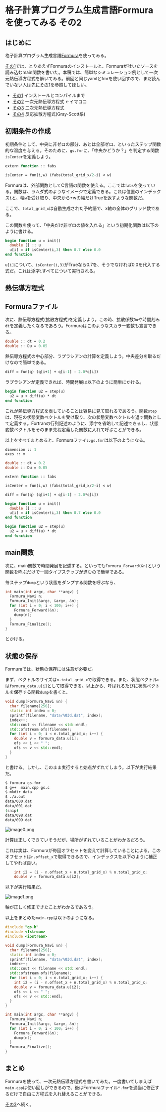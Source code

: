 # 格子計算プログラム生成言語Formuraを使ってみる その2

## はじめに

格子計算プログラム生成言語[Formura](https://github.com/formura/formura)を使ってみる。

[その1](https://qiita.com/kaityo256/items/8b6c9ca1abeeef64f414)では、とりあえずFormuraのインストールと、Formuraが吐いたソースを読み込むmain関数を書いた。本稿では、簡単なシミュレーション例として一次元熱伝導方程式を解いてみる。前回と同じyamlとfmrを使い回すので、まだ読んでいない人は先に[その1](https://qiita.com/kaityo256/items/8b6c9ca1abeeef64f414)を参照してほしい。

* [その1](https://qiita.com/kaityo256/items/8b6c9ca1abeeef64f414) インストールとコンパイルまで
* [その2](https://qiita.com/kaityo256/items/7ff1fb39986414654824) 一次元熱伝導方程式  ←イマココ
* [その3](https://qiita.com/kaityo256/items/bfd327ecf4e79b8ab83d) 二次元熱伝導方程式
* [その4](https://qiita.com/kaityo256/items/2dd11363769cb5f29bc2) 反応拡散方程式(Gray-Scott系)

## 初期条件の作成

初期条件として、中央に非ゼロの部分、あとは全部ゼロ、といったステップ関数的な温度を与える。そのために、`gs.fmr`に、「中央かどうか？」を判定する関数`isCenter`を定義しよう。

```pascal
extern function :: fabs

isCenter = fun(i,w) (fabs(total_grid_x/2-i) < w)
```

Formuraは、外部関数としてC言語の関数を使える。ここでは`fabs`を使っている。関数は、ラムダ式のようなイメージで定義できる。これは位置のインデックス`i`と、幅`w`を受け取り、中央から±wの幅だけTrueを返すような関数だ。

ここで、`total_grid_x`は自動生成された予約語で、x軸の全体のグリッド数である。

この関数を使って、「中央だけ非ゼロの値を入れる」という初期化関数は以下のように書ける。

```pascal
begin function u = init()
  double [] :: u
  u[i] = if isCenter(i,3) then 0.7 else 0.0
end function
```

`u[i]`について、`isCenter(i,3)`がTrueなら0.7を、そうでなければ0.0を代入する式だ。これは添字`i`すべてについて実行される。

## 熱伝導方程式

## Formuraファイル

次に、熱伝導方程式(拡散方程式)を定義しよう。この時、拡散係数`Du`や時間刻み`dt`を定義したくなるであろう。Formuraはこのようなスカラー変数も宣言できる。

```pascal
double :: dt = 0.2
double :: Du = 0.05
```

熱伝導方程式の中心部分、ラプラシアンの計算を定義しよう。中央差分を取るだけなので簡単である。

```pascal
diff = fun(q) (q[i+1] + q[i-1] - 2.0*q[i])
```

ラプラシアンが定義できれば、時間発展は以下のように簡単にかける。

```pascal
begin function u2 = step(u)
  u2 = u + diff(u) * dt
end function
```

これが熱伝導方程式を表していることは容易に見て取れるであろう。関数`step`は、現在の状態変数ベクトルを受け取り、次の状態変数ベクトルを返す関数として定義する。Fortranの行列記述のように、添字を省略して記述できるし、状態変数ベクトルをそのまま先程定義した関数に入れて呼ぶことができる。

以上をすべてまとめると、Formuraファイル`gs.fmr`は以下のようになる。

```pascal
dimension :: 1
axes :: x

double :: dt = 0.2
double :: Du = 0.05

extern function :: fabs

isCenter = fun(i,w) (fabs(total_grid_x/2-i) < w)

diff = fun(q) (q[i+1] + q[i-1] - 2.0*q[i])

begin function u = init()
  double [] :: u
  u[i] = if isCenter(i,3) then 0.7 else 0.0
end function

begin function u2 = step(u)
  u2 = u + diff(u) * dt
end function
```

## main関数

次に、main関数で時間発展を記述する。といっても`Formura_Forward(&n)`という関数を呼ぶだけで一回タイプステップが進むので簡単である。

毎ステップ`dump`という状態をダンプする関数を呼ぶなら、

```cpp
int main(int argc, char **argv) {
  Formura_Navi n;
  Formura_Init(&argc, &argv, &n);
  for (int i = 0; i < 100; i++) {
    Formura_Forward(&n);
    dump(n);
  }
  Formura_Finalize();
}
```

とかける。

## 状態の保存

Formuraでは、状態の保存には注意が必要だ。

まず、ベクトルのサイズは`n.total_grid_x`で取得できる。また、状態ベクトル`u`は`formura_data.u[i]`として取得できる。以上から、呼ばれるたびに状態ベクトルを保存する関数`dump`を書くと、

```cpp
void dump(Formura_Navi &n) {
  char filename[256];
  static int index = 0;
  sprintf(filename, "data/%03d.dat", index);
  index++;
  std::cout << filename << std::endl;
  std::ofstream ofs(filename);
  for (int i = 0; i < n.total_grid_x; i++) {
    double v = formura_data.u[i];
    ofs << i << " ";
    ofs << v << std::endl;
  }
}
```

と書ける。しかし、このまま実行すると始点がずれてしまう。以下が実行結果だ。

```sh
$ formura gs.fmr
$ g++  main.cpp gs.c
$ mkdir data
$ ./a.out
data/000.dat
data/001.dat
(snip)
data/098.dat
data/099.dat
```

![image0.png](image0.png)

計算は正しくできていそうだが、場所がずれていることがわかるだろう。

これは実は、Formuraが毎回オフセットを変えて計算していることによる。このオフセットは`n.offset_x`で取得できるので、インデックスを以下のように補正してやれば良い。

```cpp
    int i2 = (i - n.offset_x + n.total_grid_x) % n.total_grid_x;
    double v = formura_data.u[i2];
```

以下が実行結果だ。

![image1.png](image1.png)

軸が正しく修正できたことがわかるであろう。

以上をまとめた`main.cpp`は以下のようになる。

```cpp
#include "gs.h"
#include <fstream>
#include <iostream>

void dump(Formura_Navi &n) {
  char filename[256];
  static int index = 0;
  sprintf(filename, "data/%03d.dat", index);
  index++;
  std::cout << filename << std::endl;
  std::ofstream ofs(filename);
  for (int i = 0; i < n.total_grid_x; i++) {
    int i2 = (i - n.offset_x + n.total_grid_x) % n.total_grid_x;
    double v = formura_data.u[i2];
    ofs << i << " ";
    ofs << v << std::endl;
  }
}

int main(int argc, char **argv) {
  Formura_Navi n;
  Formura_Init(&argc, &argv, &n);
  for (int i = 0; i < 100; i++) {
    Formura_Forward(&n);
    dump(n);
  }
  Formura_Finalize();
}
```

## まとめ

Formuraを使って、一次元熱伝導方程式を書いてみた。一度書いてしまえば`main.cpp`は使い回しができるので、後はFormuraファイル`*.fmr`を適当に修正するだけで自由に方程式を入れ替えることができる。

[その3](https://qiita.com/kaityo256/items/bfd327ecf4e79b8ab83d)へ続く。
